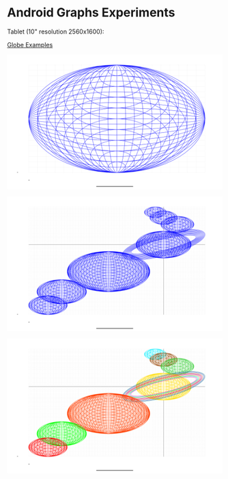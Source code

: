 Android Graphs Experiments
==========================

Tablet (10" resolution 2560x1600):

[Globe Examples](../../app/src/main/java/com/ai/engg/curves/x/y/examples/drawings/Globes.kt)

![Single Planet Examples](../images/Plantet_Screenshot_20250311_201052.png)

![Planets Examples](../images/Planets_Screenshot_20250305_122522.png)

![Color Planets Examples](../images/ColorPlanets_Screenshot_20250311_201154.png)
